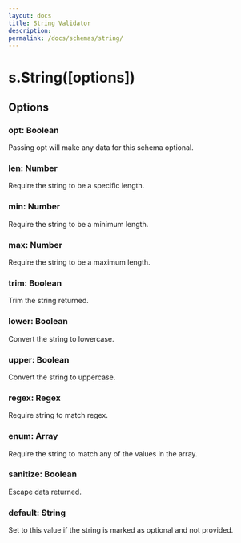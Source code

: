 ```yaml
---
layout: docs
title: String Validator
description: 
permalink: /docs/schemas/string/
---
```


# s.String([options])

## Options

### opt: Boolean

Passing opt will make any data for this schema optional.

### len: Number

Require the string to be a specific length.

### min: Number

Require the string to be a minimum length.

### max: Number

Require the string to be a maximum length.

### trim: Boolean

Trim the string returned.

### lower: Boolean

Convert the string to lowercase.

### upper: Boolean

Convert the string to uppercase.

### regex: Regex

Require string to match regex.

### enum: Array<string>

Require the string to match any of the values in the array.

### sanitize: Boolean

Escape data returned.

### default: String

Set to this value if the string is marked as optional and not provided.